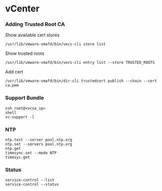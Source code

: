 # vCenter

### Adding Trusted Root CA

Show available cert stores

```
/usr/lib/vmware-vmafd/bin/vecs-cli store list
```

Show trusted roots

```
/usr/lib/vmware-vmafd/bin/vecs-cli entry list --store TRUSTED_ROOTS
```

Add cert

```
/usr/lib/vmware-vmafd/bin/dir-cli trustedcert publish --chain --cert ca.pem
```

### Support Bundle
```
ssh root@<vcsa_ip>
shell
vc-support -l
```

### NTP
```
ntp.test --server pool.ntp.org
ntp.set --servers pool.ntp.org
ntp.get
timesync.set --mode NTP
timesyc.get
```

### Status
```
service-control --list
service-control --status
```
